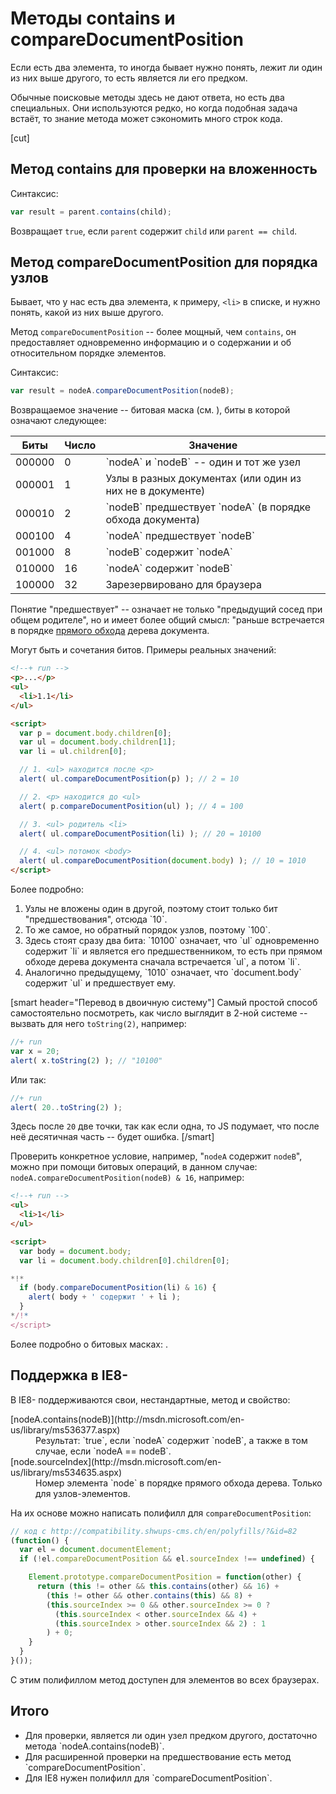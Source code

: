 # Методы contains и compareDocumentPosition

Если есть два элемента, то иногда бывает нужно понять, лежит ли один из них выше другого, то есть является ли его предком.

Обычные поисковые методы здесь не дают ответа, но есть два специальных. Они используются редко, но когда подобная задача встаёт, то знание метода может сэкономить много строк кода.

[cut]

## Метод contains для проверки на вложенность

Синтаксис:

```js
var result = parent.contains(child);
```

Возвращает `true`, если `parent` содержит `child` или `parent == child`.

## Метод compareDocumentPosition для порядка узлов

Бывает, что у нас есть два элемента, к примеру, `<li>` в списке, и нужно понять, какой из них выше другого.

Метод `compareDocumentPosition` -- более мощный, чем `contains`, он предоставляет одновременно информацию и о содержании и об относительном порядке элементов.

Синтаксис:

```js
var result = nodeA.compareDocumentPosition(nodeB);
```

Возвращаемое значение -- битовая маска (см. [](/bitwise-operators)), биты в которой означают следующее:

<table>
<thead>
<tr>
<th>Биты</th>
<th>Число</th>
<th>Значение</th>
</tr>
</thead>
<tbody>
<tr><td>000000</td><td>0</td><td>`nodeA` и `nodeB` -- один и тот же узел</td></tr>
<tr><td>000001</td><td>1</td><td>Узлы в разных документах (или один из них не в документе)</td></tr>
<tr><td>000010</td><td>2</td><td>`nodeB` предшествует `nodeA` (в порядке обхода документа)</td></tr>
<tr><td>000100</td><td>4</td><td>`nodeA` предшествует `nodeB`</td></tr>
<tr><td>001000</td><td>8</td><td>`nodeB` содержит `nodeA`</td></tr>
<tr><td>010000</td><td>16</td><td>`nodeA` содержит `nodeB`</td></tr>
<tr><td>100000</td><td>32</td><td>Зарезервировано для браузера</td></tr>
</tbody>
</table>

Понятие "предшествует" -- означает не только "предыдущий сосед при общем родителе", но и имеет более общий смысл:  "раньше встречается в порядке [прямого обхода](http://algolist.manual.ru/ds/walk.php) дерева документа.

Могут быть и сочетания битов. Примеры реальных значений:

```html
<!--+ run -->
<p>...</p>
<ul>
  <li>1.1</li>
</ul>

<script>
  var p = document.body.children[0];
  var ul = document.body.children[1];
  var li = ul.children[0];

  // 1. <ul> находится после <p>
  alert( ul.compareDocumentPosition(p) ); // 2 = 10

  // 2. <p> находится до <ul>
  alert( p.compareDocumentPosition(ul) ); // 4 = 100

  // 3. <ul> родитель <li>
  alert( ul.compareDocumentPosition(li) ); // 20 = 10100

  // 4. <ul> потомок <body>
  alert( ul.compareDocumentPosition(document.body) ); // 10 = 1010
</script>
```

Более подробно:
<ol>
<li>Узлы не вложены один в другой, поэтому стоит только бит "предшествования", отсюда `10`.</li>
<li>То же самое, но обратный порядок узлов, поэтому `100`.</li>
<li>Здесь стоят сразу два бита: `10100` означает, что `ul` одновременно содержит `li` и является его предшественником, то есть при прямом обходе дерева документа сначала встречается `ul`, а потом `li`.</li>
<li>Аналогично предыдущему, `1010` означает, что `document.body` содержит `ul` и предшествует ему.</li>
</ol>

[smart header="Перевод в двоичную систему"]
Самый простой способ самостоятельно посмотреть, как число выглядит в 2-ной системе -- вызвать для него `toString(2)`, например:

```js
//+ run
var x = 20;
alert( x.toString(2) ); // "10100"
```

Или так:

```js
//+ run
alert( 20..toString(2) );
```

Здесь после `20` две точки, так как если одна, то JS подумает, что после неё десятичная часть -- будет ошибка.
[/smart]

Проверить конкретное условие, например, "`nodeA` содержит `nodeB`", можно при помощи битовых операций, в данном случае: `nodeA.compareDocumentPosition(nodeB) & 16`, например:

```html
<!--+ run -->
<ul>
  <li>1</li>
</ul>

<script>
  var body = document.body;
  var li = document.body.children[0].children[0];

*!*
  if (body.compareDocumentPosition(li) & 16) {
    alert( body + ' содержит ' + li );
  }
*/!*
</script>
```

Более подробно о битовых масках:  [](/bitwise-operators).

## Поддержка в IE8-

В IE8- поддерживаются свои, нестандартные, метод и свойство:

<dl>
<dt>[nodeA.contains(nodeB)](http://msdn.microsoft.com/en-us/library/ms536377.aspx)</dt>
<dd>Результат: `true`, если `nodeA` содержит `nodeB`, а также в том случае, если `nodeA == nodeB`.</dd>
<dt>[node.sourceIndex](http://msdn.microsoft.com/en-us/library/ms534635.aspx)</dt>
<dd>Номер элемента `node` в порядке прямого обхода дерева. Только для узлов-элементов.</dd>
</dl>

На их основе можно написать полифилл для `compareDocumentPosition`:

```js
// код с http://compatibility.shwups-cms.ch/en/polyfills/?&id=82
(function() {
  var el = document.documentElement;
  if (!el.compareDocumentPosition && el.sourceIndex !== undefined) {

    Element.prototype.compareDocumentPosition = function(other) {
      return (this != other && this.contains(other) && 16) +
        (this != other && other.contains(this) && 8) +
        (this.sourceIndex >= 0 && other.sourceIndex >= 0 ?
          (this.sourceIndex < other.sourceIndex && 4) +
          (this.sourceIndex > other.sourceIndex && 2) : 1
        ) + 0;
    }
  }
}());
```

С этим полифиллом метод доступен для элементов во всех браузерах.

## Итого

<ul>
<li>Для проверки, является ли один узел предком другого, достаточно метода `nodeA.contains(nodeB)`.</li>
<li>Для расширенной проверки на предшествование есть метод `compareDocumentPosition`.</li>
<li>Для IE8 нужен полифилл для `compareDocumentPosition`.</li>
</ul>
